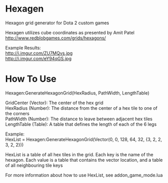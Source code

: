 # Hexagen
Hexagon grid generator for Dota 2 custom games

Hexagen utilizes cube coordinates as presented by Amit Patel  
http://www.redblobgames.com/grids/hexagons/

Example Results:  
http://i.imgur.com/ZU7MQvs.jpg  
http://i.imgur.com/eY94qGS.jpg

# How To Use

Hexagen:GenerateHexagonGrid(HexRadius, PathWidth, LengthTable)

GridCenter  (Vector): The center of the hex grid  
HexRadius  (Number): The distance from the center of a hex tile to one of the corners  
PathWidth  (Number): The distance to leave between adjacent hex tiles  
LengthTable (Table): A table that defines the length of each of the 6 legs

Example:  
HexList = Hexagen:GenerateHexagonGrid(Vector(0, 0, 128, 64, 32, {3, 2, 2, 3, 2, 2}))

HexList is a table of all hex tiles in the grid. Each key is the name of the hexagon. Each value is a table that contains the vector location, and a table of all neighbouring tile keys

For more information about how to use HexList, see addon_game_mode.lua
